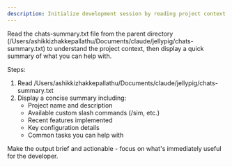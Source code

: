 ```yaml
---
description: Initialize development session by reading project context and displaying available commands
---
```


Read the chats-summary.txt file from the parent directory (/Users/ashikkizhakkepallathu/Documents/claude/jellypig/chats-summary.txt) to understand the project context, then display a quick summary of what you can help with.

Steps:
1. Read /Users/ashikkizhakkepallathu/Documents/claude/jellypig/chats-summary.txt
2. Display a concise summary including:
   - Project name and description
   - Available custom slash commands (/sim, etc.)
   - Recent features implemented
   - Key configuration details
   - Common tasks you can help with

Make the output brief and actionable - focus on what's immediately useful for the developer.

